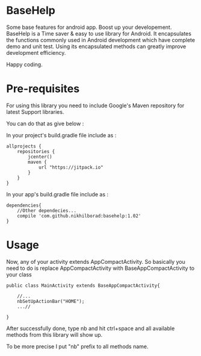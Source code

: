 # BaseHelp
Some base features for android app. Boost up your developement.
BaseHelp is a Time saver & easy to use library for Android. It encapsulates the functions commonly used in Android development which have complete demo and unit test. Using its encapsulated methods can greatly improve development efficiency.

Happy coding.

# Pre-requisites

For using this library you need to include Google's Maven repository for latest Support libraries.

You can do that as give below :

In your project's build.gradle file include as :

```
allprojects {
    repositories {
        jcenter()
        maven {
            url "https://jitpack.io" 
        }
    }
}
```
In your app's build.gradle file include as :

```
dependencies{
    //Other dependecies...
    compile 'com.github.nikhilborad:basehelp:1.02'
}
```

# Usage

Now, any of your activity extends AppCompactActivity. So basically you need to do is replace AppCompactActivity with BaseAppCompactActivity to your class
```
public class MainActivity extends BaseAppCompactActivity{

    //...
    nbSetUpActionBar("HOME");
    ...//
    
}
```
After successfully done, type nb and hit ctrl+space and all available methods from this library will show up.

To be more precise I put "nb" prefix to all methods name.
